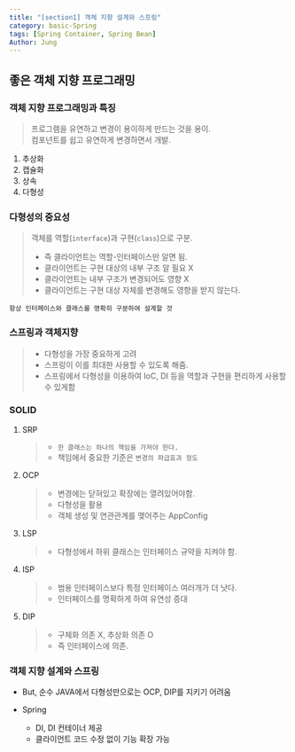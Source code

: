 ```yaml
---
title: "[section1] 객체 지향 설계와 스프링"
category: basic-Spring
tags: [Spring Container, Spring Bean]
Author: Jung
---
```


## 좋은 객체 지향 프로그래밍

### 객체 지향 프로그래밍과 특징

> 프로그램을 유연하고 변경이 용이하게 만드는 것을 용이.  
> 컴포넌트를 쉽고 유연하게 변경하면서 개발.

1. 추상화
2. 캡슐화
3. 상속
4. 다형성

### 다형성의 중요성

> 객체를 역할(`interface`)과 구현(`class`)으로 구분.
>
> - 즉 클라이언트는 역할-인터페이스만 알면 됨.
> - 클라이언트는 구현 대상의 내부 구조 알 필요 X
> - 클라이언트는 내부 구조가 변경되어도 영향 X
> - 클라이언트는 구현 대상 자체를 변경해도 영향을 받지 않는다.

`항상 인터페이스와 클래스를 명확히 구분하여 설계할 것`

### 스프링과 객체지향

> - 다형성을 가장 중요하게 고려
> - 스프링이 이를 최대한 사용할 수 있도록 해줌.
> - 스프링에서 다형성을 이용하여 IoC, DI 등을 역할과 구현을 편리하게 사용할 수 있게함

### SOLID

1. SRP

   > - `한 클래스는 하나의 책임을 가져야 한다.`
   > - 책임에서 중요한 기준은 `변경의 파급효과 정도`

2. OCP

   > - 변경에는 닫혀있고 확장에는 열려있어야함.
   > - 다형성을 활용
   > - 객체 생성 및 연관관계를 맺어주는 AppConfig

3. LSP

   > - 다형성에서 하위 클래스는 인터페이스 규약을 지켜야 함.

4. ISP

   > - 범용 인터페이스보다 특정 인터페이스 여러개가 더 낫다.
   > - 인터페이스를 명확하게 하여 유연성 증대

5. DIP

   > - 구체화 의존 X, 추상화 의존 O
   > - 즉 인터페이스에 의존.

### 객체 지향 설계와 스프링

- But, 순수 JAVA에서 다형성만으로는 OCP, DIP를 지키기 어려움

- Spring

  - DI, DI 컨테이너 제공
  - 클라이언트 코드 수정 없이 기능 확장 가능
